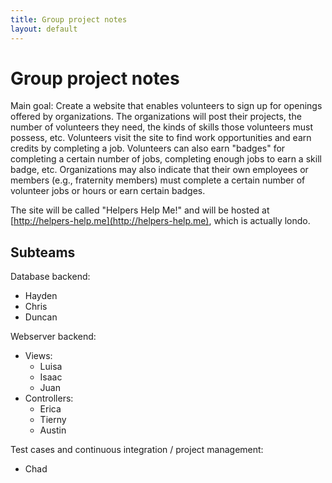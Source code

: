 ```yaml
---
title: Group project notes
layout: default
---
```


# Group project notes

Main goal: Create a website that enables volunteers to sign up for openings offered by organizations. The organizations will post their projects, the number of volunteers they need, the kinds of skills those volunteers must possess, etc. Volunteers visit the site to find work opportunities and earn credits by completing a job. Volunteers can also earn "badges" for completing a certain number of jobs, completing enough jobs to earn a skill badge, etc. Organizations may also indicate that their own employees or members (e.g., fraternity members) must complete a certain number of volunteer jobs or hours or earn certain badges.

The site will be called "Helpers Help Me!" and will be hosted at [http://helpers-help.me](http://helpers-help.me), which is actually londo.

## Subteams

Database backend:

- Hayden
- Chris
- Duncan

Webserver backend:

- Views:
  - Luisa
  - Isaac
  - Juan
- Controllers:
  - Erica
  - Tierny
  - Austin

Test cases and continuous integration / project management:

- Chad